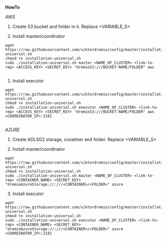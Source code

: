 **HowTo** 

_AWS_

1. Create S3 bucket and folder in it. Replace <VARIABLE_S>

2. Install master/coordinator
```
wget https://raw.githubusercontent.com/viktordremio/config/master/installation-universal.sh
chmod +x installation-universal.sh
sudo ./installation-universal.sh master <NAME_OF_CLUSTER> <link-to-rmp> <ACCESS_KEY> <SECRET_KEY> "dremioS3:///BUCKET-NAME/FOLDER" aws


```


1.  Install executor
```
wget https://raw.githubusercontent.com/viktordremio/config/master/installation-universal.sh
chmod +x installation-universal.sh
sudo ./installation-universal.sh executor <NAME_OF_CLUSTER> <link-to-rmp> <ACCESS_KEY> <SECRET_KEY> "dremioS3:///BUCKET-NAME/FOLDER" aws <COORDINATOR_IP>:2181


```





_AZURE_

1. Create ADLSG2 starage, conatiner and folder. Replace <VARIABLE_S>

2. Install master/coordinator 



```
wget https://raw.githubusercontent.com/viktordremio/config/master/installation-universal.sh
chmod +x installation-universal.sh
sudo ./installation-universal.sh master <NAME_OF_CLUSTER> <link-to-rmp> <CONTAINER_NAME> <SECRET_KEY> "dremioAzureStorage://:///<CONTAINER>/<FOLDER>" azure
```

3.  Install executor


```
wget https://raw.githubusercontent.com/viktordremio/config/master/installation-universal.sh
chmod +x installation-universal.sh
sudo ./installation-universal.sh executor <NAME_OF_CLUSTER> <link-to-rmp> <CONTAINER_NAME> <SECRET_KEY> "dremioAzureStorage://:///<CONTAINER>/<FOLDER>" azure <COORDINATOR_IP>:2181
```

